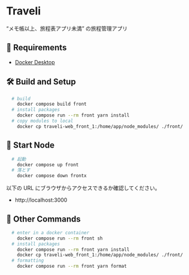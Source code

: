 # Traveli
“メモ帳以上、旅程表アプリ未満” の旅程管理アプリ

## 🔑 Requirements
- [Docker Desktop](https://www.docker.com/products/docker-desktop)

## 🛠️ Build and Setup
```sh
  # build
    docker compose build front
  # install packages
    docker compose run --rm front yarn install
  # copy modules to local
    docker cp traveli-web_front_1:/home/app/node_modules/ ./front/
```

## 💫 Start Node
```sh
  # 起動
    docker compose up front
  # 落とす
    docker compose down frontx
```

以下の URL にブラウザからアクセスできるか確認してください。
- http://localhost:3000

## 🧸 Other Commands
```sh
  # enter in a docker container
    docker compose run --rm front sh
  # install packages
    docker compose run --rm front yarn install
    docker cp traveli-web_front_1:/home/app/node_modules/ ./front/
  # formatting
    docker compose run --rm front yarn format
```
